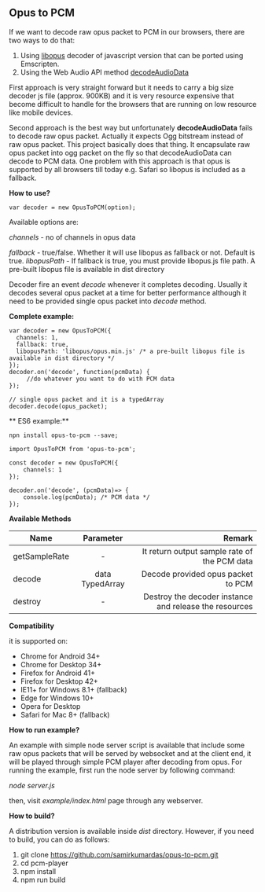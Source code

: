 Opus to PCM
-----------
If we want to decode raw opus packet to PCM in our browsers, there are two ways to do that:

 1. Using [libopus](https://opus-codec.org/) decoder of javascript version that can be ported using Emscripten.
 2. Using the Web Audio API method [decodeAudioData](https://developer.mozilla.org/en-US/docs/Web/API/BaseAudioContext/decodeAudioData)

First approach is very straight forward but it needs to carry a big size decoder js file (approx. 900KB) and it is very resource expensive that become difficult to handle for the browsers that are running on low resource like mobile devices.

Second approach is the best way but unfortunately **decodeAudioData** fails to decode raw opus packet. Actually it expects Ogg bitstream instead of raw opus packet. This project basically does that thing. It encapsulate raw opus packet into ogg packet on the fly so that decodeAudioData can decode to PCM data. One problem with this approach is that opus is supported by all browsers till today e.g. Safari so libopus is included as a fallback.

**How to use?**

    var decoder = new OpusToPCM(option);

Available options are:

*channels* - no of channels in opus data

*fallback* - true/false. Whether it will use libopus as fallback or not. Default is true.
*libopusPath* - If fallback is true, you must provide libopus.js file path. A pre-built libopus file is available in dist directory

Decoder fire an event *decode* whenever it completes decoding. Usually it decodes several opus packet at a time for better performance although it need to be provided single opus packet into *decode* method.

**Complete example:**

    var decoder = new OpusToPCM({
	  channels: 1,
	  fallback: true,
      libopusPath: 'libopus/opus.min.js' /* a pre-built libopus file is available in dist directory */
    });
    decoder.on('decode', function(pcmData) {
         //do whatever you want to do with PCM data
    });
    
    // single opus packet and it is a typedArray
    decoder.decode(opus_packet); 

** ES6 example:**

    npn install opus-to-pcm --save;

    import OpusToPCM from 'opus-to-pcm';

    const decoder = new OpusToPCM({
        channels: 1
    });

    decoder.on('decode', (pcmData)=> {
        console.log(pcmData); /* PCM data */
    }); 

**Available Methods**

| Name        | Parameter           | Remark  |
| ------------- |:-------------:| -----:|
| getSampleRate      | - | It return output sample rate of the PCM data |
| decode      | data TypedArray      |  Decode provided opus packet to PCM  |
| destroy | -      |    Destroy the decoder instance and release the resources |
  
 **Compatibility**
 
   it is supported on:

 * Chrome for Android 34+
 * Chrome for Desktop 34+
 * Firefox for Android 41+
 * Firefox for Desktop 42+
 * IE11+ for Windows 8.1+ (fallback)
 * Edge for Windows 10+
 * Opera for Desktop
 * Safari for Mac 8+ (fallback)

**How to run example?**

An example with simple node server script is available that include some raw opus packets that will be served by websocket and at the client end, it will be played through simple PCM player after decoding from opus. For running the example, first run the node server by following command:

*node server.js*

then, visit *example/index.html* page through any webserver.

**How to build?**

A distribution version is available inside *dist* directory. However, if you need to build, you can do as follows:

 1. git clone https://github.com/samirkumardas/opus-to-pcm.git
 2. cd pcm-player
 3. npm install
 4. npm run build
